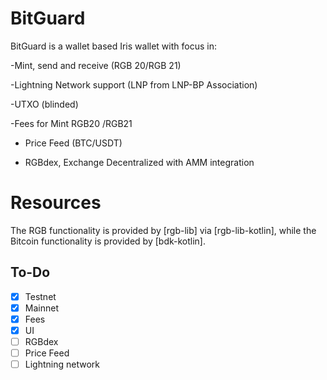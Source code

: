 # BitGuard

BitGuard is a wallet based Iris wallet with focus in:

-Mint, send and receive (RGB 20/RGB 21)

-Lightning Network support (LNP from LNP-BP Association)

-UTXO (blinded)

-Fees for Mint RGB20 /RGB21

- Price Feed (BTC/USDT)

- RGBdex, Exchange Decentralized with AMM integration

# Resources

The RGB functionality is provided by [rgb-lib] via [rgb-lib-kotlin], while the
Bitcoin functionality is provided by [bdk-kotlin].

## To-Do

- [x] Testnet
- [x] Mainnet
- [x] Fees
- [x] UI 
- [ ] RGBdex
- [ ] Price Feed
- [ ] Lightning network 
